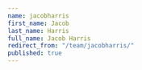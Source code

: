 ```yaml
---
name: jacobharris
first_name: Jacob
last_name: Harris
full_name: Jacob Harris
redirect_from: "/team/jacobharris/"
published: true
---
```


